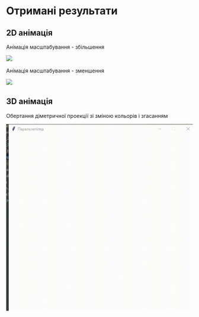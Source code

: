 # Отримані результати

## 2D анімація

Анімація масштабування - збільшення

![](https://github.com/zerorchik/CV_6_labs/assets/103893849/5588fc7e-4365-4eb5-9e0a-a6da7b933288)

Анімація масштабування - зменшення

![](https://github.com/zerorchik/CV_6_labs/assets/103893849/415c56bf-ab21-41e0-bdb2-2bf2bdf903ec)

## 3D анімація

Обертання діметричної проекції зі зміною кольорів і згасанням

![](https://github.com/zerorchik/CV_6_labs/blob/main/lab_1/animation.gif)
